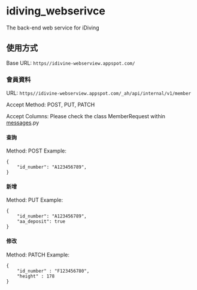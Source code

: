 # idiving_webserivce
The back-end web service for iDiving

## 使用方式

Base URL: `https//idivine-webserview.appspot.com/`

### 會員資料
URL: `https//idivine-webserview.appspot.com/_ah/api/internal/v1/member`

Accept Method: POST, PUT, PATCH

Accept Columns: Please check the class MemberRequest within [messages](https://github.com/jimmylin212/idiving_webserivce/blob/master/models/messages.py).py

#### 查詢
Method: POST
Example: 
```
{
    "id_number": "A123456789",
}
```

#### 新增
Method: PUT
Example:
```
{
    "id_number": "A123456789",
    "aa_deposit": true
}
```

#### 修改
Method: PATCH
Example:
```
{
    "id_number" : "F123456780",
    "height" : 178
}
```
